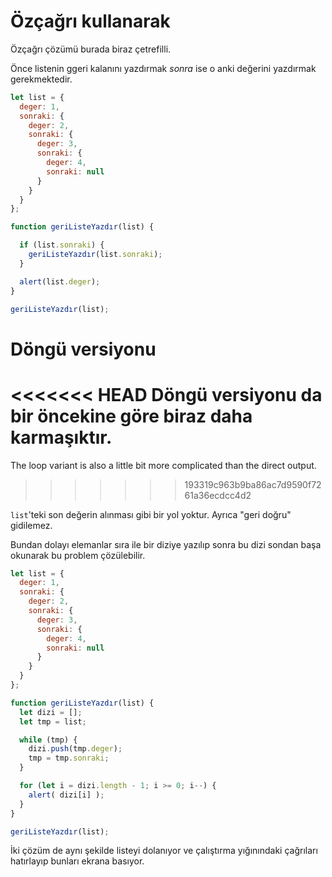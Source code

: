 # Özçağrı kullanarak

Özçağrı çözümü burada biraz çetrefilli.

Önce listenin ggeri kalanını yazdırmak *sonra* ise o anki değerini yazdırmak gerekmektedir.


```js run
let list = {
  deger: 1,
  sonraki: {
    deger: 2,
    sonraki: {
      deger: 3,
      sonraki: {
        deger: 4,
        sonraki: null
      }
    }
  }
};

function geriListeYazdır(list) {

  if (list.sonraki) {
    geriListeYazdır(list.sonraki);
  }

  alert(list.deger);
}

geriListeYazdır(list);
```

# Döngü versiyonu

<<<<<<< HEAD
Döngü versiyonu da bir öncekine göre biraz daha karmaşıktır.
=======
The loop variant is also a little bit more complicated than the direct output.
>>>>>>> 193319c963b9ba86ac7d9590f7261a36ecdcc4d2

`list`'teki son değerin alınması gibi bir yol yoktur. Ayrıca "geri doğru" gidilemez.

Bundan dolayı elemanlar sıra ile bir diziye yazılıp sonra bu dizi sondan başa okunarak bu problem çözülebilir.

```js run
let list = {
  deger: 1,
  sonraki: {
    deger: 2,
    sonraki: {
      deger: 3,
      sonraki: {
        deger: 4,
        sonraki: null
      }
    }
  }
};

function geriListeYazdır(list) {
  let dizi = [];
  let tmp = list;

  while (tmp) {
    dizi.push(tmp.deger);
    tmp = tmp.sonraki;
  }

  for (let i = dizi.length - 1; i >= 0; i--) {
    alert( dizi[i] );
  }
}

geriListeYazdır(list);
```

İki çözüm de aynı şekilde listeyi dolanıyor ve çalıştırma yığınındaki çağrıları hatırlayıp bunları ekrana basıyor.